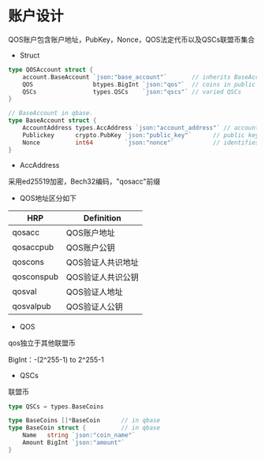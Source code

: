 # 账户设计
QOS账户包含账户地址，PubKey，Nonce，QOS法定代币以及QSCs联盟币集合

* Struct
```go
type QOSAccount struct {
	account.BaseAccount `json:"base_account"`       // inherits BaseAccount
	QOS                 btypes.BigInt `json:"qos"`  // coins in public chain
	QSCs                types.QSCs    `json:"qscs"` // varied QSCs
}

// BaseAccount in qbase.
type BaseAccount struct {
	AccountAddress types.AccAddress `json:"account_address"` // account address
	Publickey      crypto.PubKey `json:"public_key"`      // public key
	Nonce          int64         `json:"nonce"`           // identifies tx_status of an account
}
```

* AccAddress

采用ed25519加密，Bech32编码，"qosacc"前缀

* QOS地址区分如下

| HRP               | Definition                            |
|-------------------|---------------------------------------|
| qosacc            | QOS账户地址                            |
| qosaccpub         | QOS账户公钥                            |
| qoscons           | QOS验证人共识地址                       |
| qosconspub        | QOS验证人共识公钥                       |
| qosval            | QOS验证人地址                          |
| qosvalpub         | QOS验证人公钥                          |


* QOS

qos独立于其他联盟币

BigInt：-(2^255-1) to 2^255-1

* QSCs

联盟币
```go
type QSCs = types.BaseCoins

type BaseCoins []*BaseCoin      // in qbase
type BaseCoin struct {          // in qbase
	Name   string `json:"coin_name"`
	Amount BigInt `json:"amount"`
}
```
